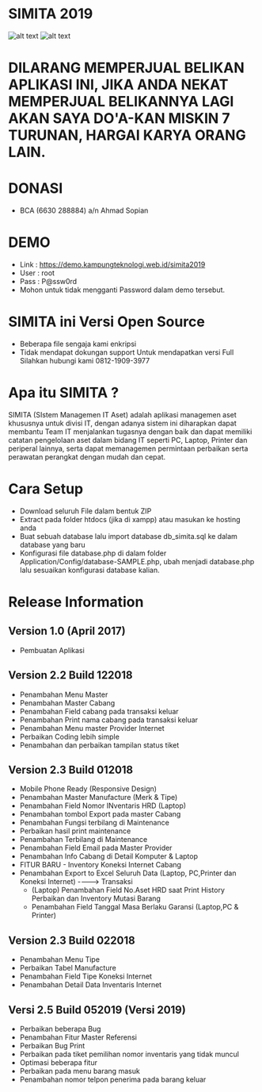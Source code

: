 SIMITA 2019
===========
![alt text](https://raw.githubusercontent.com/asratech/simita2019/master/logo-invoice3.png)
![alt text](https://raw.githubusercontent.com/asratech/simita2019/master/screenshot_simita2019.png)

# DILARANG MEMPERJUAL BELIKAN APLIKASI INI, JIKA ANDA NEKAT MEMPERJUAL BELIKANNYA LAGI AKAN SAYA DO'A-KAN MISKIN 7 TURUNAN, HARGAI KARYA ORANG LAIN.

DONASI
=======
- BCA (6630 288884) a/n Ahmad Sopian

DEMO
=============
- Link : https://demo.kampungteknologi.web.id/simita2019
- User : root
- Pass : P@ssw0rd
- Mohon untuk tidak mengganti Password dalam demo tersebut.

SIMITA ini Versi Open Source
============================
- Beberapa file sengaja kami enkripsi
- Tidak mendapat dokungan support
Untuk mendapatkan versi Full Silahkan hubungi kami 0812-1909-3977


Apa itu SIMITA ?
================

SIMITA (SIstem Managemen IT Aset) adalah aplikasi managemen aset khususnya untuk divisi IT, dengan adanya sistem ini diharapkan dapat membantu Team IT menjalankan tugasnya dengan baik dan dapat memiliki catatan pengelolaan aset dalam bidang IT seperti PC, Laptop, Printer dan periperal lainnya, serta dapat memanagemen permintaan perbaikan serta perawatan perangkat dengan mudah dan cepat.

Cara Setup
===========
- Download seluruh File dalam bentuk ZIP
- Extract pada folder htdocs (jika di xampp) atau masukan ke hosting anda
- Buat sebuah database lalu import database db_simita.sql ke dalam database yang baru
- Konfigurasi file database.php di dalam folder Application/Config/database-SAMPLE.php, ubah menjadi database.php lalu sesuaikan konfigurasi database kalian.

Release Information
===================

Version 1.0 (April 2017)
------------------------
- Pembuatan Aplikasi

Version 2.2 Build 122018
------------------------
- Penambahan Menu Master
- Penambahan Master Cabang
- Penambahan Field cabang pada transaksi keluar
- Penambahan Print nama cabang pada transaksi keluar
- Penambahan Menu master Provider Internet
- Perbaikan Coding lebih simple
- Penambahan dan perbaikan tampilan status tiket

Version 2.3 Build 012018
------------------------
- Mobile Phone Ready (Responsive Design)
- Penambahan Master Manufacture (Merk & Tipe)
- Penambahan Field Nomor INventaris HRD (Laptop)
- Penambahan tombol Export pada master Cabang
- Penambahan Fungsi terbilang di Maintenance
- Perbaikan hasil print maintenance
- Penambahan Terbilang di Maintenance
- Penambahan Field Email pada Master Provider
- Penambahan Info Cabang di Detail Komputer & Laptop
- FITUR BARU - Inventory Koneksi Internet Cabang
- Penambahan Export to Excel Seluruh Data (Laptop, PC,Printer dan Koneksi Internet)
----> Transaksi
	- (Laptop) Penambahan Field No.Aset HRD saat Print History Perbaikan
	  	   dan Inventory Mutasi Barang
	- Penambahan Field Tanggal Masa Berlaku Garansi (Laptop,PC & Printer)

Version 2.3 Build 022018
------------------------
- Penambahan Menu Tipe
- Perbaikan Tabel Manufacture
- Penambahan Field Tipe Koneksi Internet
- Penambahan Detail Data Inventaris Internet

Versi 2.5 Build 052019 (Versi 2019)
----------------------------------
- Perbaikan beberapa Bug
- Penambahan Fitur Master Referensi
- Perbaikan Bug Print
- Perbaikan pada tiket pemilihan nomor inventaris yang tidak muncul
- Optimasi beberapa fitur
- Perbaikan pada menu barang masuk
- Penambahan nomor telpon penerima pada barang keluar

